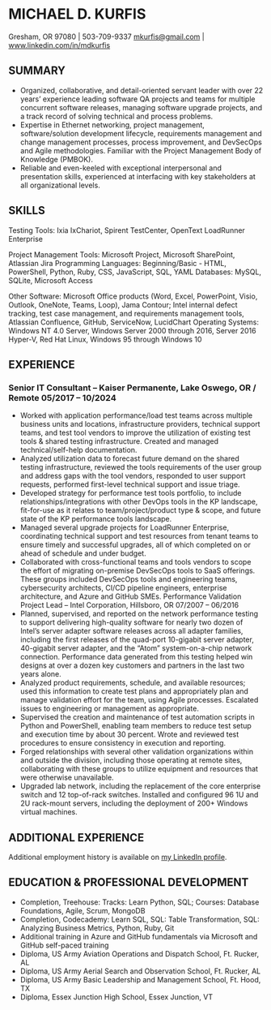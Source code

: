 # MICHAEL D. KURFIS
 
Gresham, OR 97080 | 503-709-9337
mkurfis@gmail.com  |  www.linkedin.com/in/mdkurfis 

## SUMMARY												
- Organized, collaborative, and detail-oriented servant leader with over 22 years’ experience leading software QA projects and teams for multiple concurrent software releases, managing software upgrade projects, and a track record of solving technical and process problems. 
- Expertise in Ethernet networking, project management, software/solution development lifecycle, requirements management and change management processes, process improvement, and DevSecOps and Agile methodologies. Familiar with the Project Management Body of Knowledge (PMBOK).
- Reliable and even-keeled with exceptional interpersonal and presentation skills, experienced at interfacing with key stakeholders at all organizational levels.

## SKILLS													
Testing Tools:	Ixia IxChariot, Spirent TestCenter, OpenText LoadRunner Enterprise

Project Management Tools:	Microsoft Project, Microsoft SharePoint, Atlassian Jira
Programming Languages:	Beginning/Basic - HTML, PowerShell, Python, Ruby, CSS, JavaScript, SQL, YAML
Databases:	MySQL, SQLite, Microsoft Access

Other Software: 	Microsoft Office products (Word, Excel, PowerPoint, Visio, Outlook, OneNote, Teams, Loop), Jama Contour; Intel internal defect tracking, test case management, and requirements management tools, Atlassian Confluence, GitHub, ServiceNow, LucidChart
Operating Systems:	Windows NT 4.0 Server, Windows Server 2000 through 2016, Server 2016 Hyper-V, Red Hat Linux, Windows 95 through Windows 10

## EXPERIENCE												
### Senior IT Consultant – Kaiser Permanente, Lake Oswego, OR / Remote		05/2017 – 10/2024
- Worked with application performance/load test teams across multiple business units and locations, infrastructure providers, technical support teams, and test tool vendors to improve the utilization of existing test tools & shared testing infrastructure. Created and managed technical/self-help documentation.
- Analyzed utilization data to forecast future demand on the shared testing infrastructure, reviewed the tools requirements of the user group and address gaps with the tool vendors, responded to user support requests, performed first-level technical support and issue triage. 
- Developed strategy for performance test tools portfolio, to include relationships/integrations with other DevOps tools in the KP landscape, fit-for-use as it relates to team/project/product type & scope, and future state of the KP performance tools landscape.
- Managed several upgrade projects for LoadRunner Enterprise, coordinating technical support and test resources from tenant teams to ensure timely and successful upgrades, all of which completed on or ahead of schedule and under budget. 
- Collaborated with cross-functional teams and tools vendors to scope the effort of migrating on-premise DevSecOps tools to SaaS offerings. These groups included DevSecOps tools and engineering teams, cybersecurity architects, CI/CD pipeline engineers, enterprise architecture, and Azure and GitHub SMEs.
Performance Validation Project Lead – Intel Corporation, Hillsboro, OR		07/2007 – 06/2016
- Planned, supervised, and reported on the network performance testing to support delivering high-quality software for nearly two dozen of Intel’s server adapter software releases across all adapter families, including the first releases of the quad-port 10-gigabit server adapter, 40-gigabit server adapter, and the “Atom” system-on-a-chip network connection. Performance data generated from this testing helped win designs at over a dozen key customers and partners in the last two years alone.
- Analyzed product requirements, schedule, and available resources; used this information to create test plans and appropriately plan and manage validation effort for the team, using Agile processes. Escalated issues to engineering or management as appropriate.
- Supervised the creation and maintenance of test automation scripts in Python and PowerShell, enabling team members to reduce test setup and execution time by about 30 percent. Wrote and reviewed test procedures to ensure consistency in execution and reporting.
- Forged relationships with several other validation organizations within and outside the division, including those operating at remote sites, collaborating with these groups to utilize equipment and resources that were otherwise unavailable.
- Upgraded lab network, including the replacement of the core enterprise switch and 12 top-of-rack switches. Installed and configured 96 1U and 2U rack-mount servers, including the deployment of 200+ Windows virtual machines.

## ADDITIONAL EXPERIENCE									
Additional employment history is available on [my LinkedIn profile](https://www.linkedin.com/in/mdkurfis/).

## EDUCATION & PROFESSIONAL DEVELOPMENT						
- Completion, Treehouse: 	Tracks: Learn Python, SQL; Courses: Database Foundations, Agile, Scrum, MongoDB
- Completion, Codecademy: 	Learn SQL, SQL: Table Transformation, SQL: Analyzing Business Metrics, Python, Ruby, Git
- Additional training in Azure and GitHub fundamentals via Microsoft and GitHub self-paced training
- Diploma, US Army Aviation Operations and Dispatch School, Ft. Rucker, AL			
- Diploma, US Army Aerial Search and Observation School, Ft. Rucker, AL				
- Diploma, US Army Basic Leadership and Management School, Ft. Hood, TX			
- Diploma, Essex Junction High School, Essex Junction, VT	
